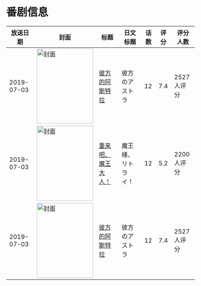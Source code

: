 # 番剧信息

|放送日期|封面|标题|日文标题|话数|评分|评分人数|
|---|---|---|---|---|---|---|
|2019-07-03|<img src="https://lain.bgm.tv/pic/cover/c/2e/1e/273877_VS2qn.jpg" alt="封面" style="width:150px;height:200px;object-fit:cover;">|[彼方的阿斯特拉](https://bangumi.tv/subject/273877)|彼方のアストラ|12|7.4|2527人评分|
|2019-07-03|<img src="https://lain.bgm.tv/pic/cover/c/3b/6e/260407_9InP0.jpg" alt="封面" style="width:150px;height:200px;object-fit:cover;">|[重来吧、魔王大人！](https://bangumi.tv/subject/260407)|魔王様、リトライ！|12|5.2|2200人评分|
|2019-07-03|<img src="https://lain.bgm.tv/pic/cover/c/2e/1e/273877_VS2qn.jpg" alt="封面" style="width:150px;height:200px;object-fit:cover;">|[彼方的阿斯特拉](https://bangumi.tv/subject/273877)|彼方のアストラ|12|7.4|2527人评分|
